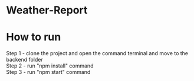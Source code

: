 # Weather-Report


# How to run
Step 1 - clone the project and open the command terminal and move to the backend folder  
Step 2 -  run "npm install"  command  
Step 3 -  run "npm start" command  
